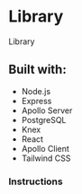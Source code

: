 # Library

Library

## Built with:
* Node.js
* Express
* Apollo Server
* PostgreSQL
* Knex
* React
* Apollo Client
* Tailwind CSS

### Instructions